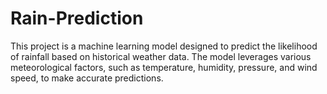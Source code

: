# Rain-Prediction
This project is a machine learning model designed to predict the likelihood of rainfall based on historical weather data. The model leverages various meteorological factors, such as temperature, humidity, pressure, and wind speed, to make accurate predictions.
